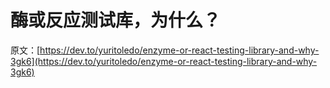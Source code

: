 # 酶或反应测试库，为什么？

原文：[https://dev.to/yuritoledo/enzyme-or-react-testing-library-and-why-3gk6](https://dev.to/yuritoledo/enzyme-or-react-testing-library-and-why-3gk6)